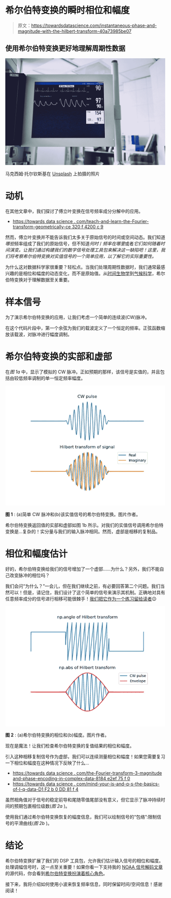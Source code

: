 # 希尔伯特变换的瞬时相位和幅度

> 原文：<https://towardsdatascience.com/instantaneous-phase-and-magnitude-with-the-hilbert-transform-40a73985be07>

## 使用希尔伯特变换更好地理解周期性数据

![](img/72958ee87b6f2876d3782b73319dc0e3.png)

马克西姆·托尔钦斯基在 [Unsplash](https://unsplash.com?utm_source=medium&utm_medium=referral) 上拍摄的照片

# 动机

在其他文章中，我们探讨了傅立叶变换在信号频率成分分解中的应用。

*   [https://towards data science . com/teach-and-learn-the-Fourier-transform-geometrically-ce 320 f 4200 c 9](/teach-and-learn-the-fourier-transform-geometrically-ce320f4200c9)

然而，傅立叶变换并不能告诉我们太多关于原始信号的时间或空间动态。我们知道*哪些*频率组成了我们的原始信号，但不知道*何时* / *频率在哪里*或者*它们如何随着时间演变。让我们通过构建我们的数字信号处理工具包来解决这一缺陷吧！这里，我们将考察希尔伯特变换对实值信号的一个简单应用，以了解它的实际重要性。*

为什么这对数据科学家很重要？轻松点。当我们处理周期性数据时，我们通常最感兴趣的是相位和幅度的动态变化，而不是原始值。从[时间生物学](https://ithems.riken.jp/en/events/hilbert-transform-and-its-applications-biology)到[气候科学](https://ui.adsabs.harvard.edu/abs/2018EGUGA..20.1591Z/abstract)，希尔伯特变换对于理解数据至关重要。

# 样本信号

为了演示希尔伯特变换的应用，让我们考虑一个简单的连续波(CW)脉冲。

在这个代码片段中，第一个余弦为我们的载波定义了一个恒定的频率。正弦函数缩放该载波，对脉冲进行幅度调制。

# 希尔伯特变换的实部和虚部

在*图 1a* 中，显示了模拟的 CW 脉冲。正如预期的那样，该信号是实值的，并且包括由较低频率调制的单一恒定频率幅度。

![](img/35d0d4980321739ba531ab47c34406c1.png)

**图 1** : (a)简单 CW 脉冲和(b)该实值信号的希尔伯特变换。图片作者。

希尔伯特变换返回值的实部和虚部如图 1b 所示。对我们的实值信号调用希尔伯特变换是…复杂的！实分量与我们的输入脉冲相同。然而，虚部是相移的复制品。

# 相位和幅度估计

好的，希尔伯特变换给我们的信号增加了一个虚部……为什么？另外，我们不能自己改变脉冲的相位吗？

我们会问“为什么？”一会儿，但在我们继续之前，有必要回答第二个问题。我们当然可以！但是，请记住，我们设计了这个简单的信号来演示其机制。正确地对具有任意频率成分的信号进行相移可能很棘手！[我们把它作为一个练习留给读者](https://en.wikipedia.org/wiki/Hilbert_transform#Definition)😉

![](img/bc13211b6abfb4b9ee66e8a5ef2def6e.png)

**图 2** : (a)希尔伯特变换的相位和(b)幅度。图片作者。

现在是魔法！让我们检查希尔伯特变换的复值结果的相位和幅度。

引入这种相移复制信号作为虚部，我们可以连续测量相位和幅度！如果您需要复习一下相位和幅度在这种情况下反映了什么…

*   [https://towards data science . com/the-Fourier-transform-3-magnitude and-phase-encoding-in-complex-data-8184 e2ef 75 f 0](/the-fourier-transform-3-magnitude-and-phase-encoding-in-complex-data-8184e2ef75f0)
*   [https://towards data science . com/mind-your-is-and-q-s-the-basics-of-I-q-data-D1 F2 b 0 DD 81 f 4](/mind-your-is-and-q-s-the-basics-of-i-q-data-d1f2b0dd81f4)

虽然相角值对于信号的稳定前导和尾随零值尾部没有意义，但它显示了脉冲持续时间的预期包裹相位级数(*图 2a* )。

使用我们通过希尔伯特变换恢复的幅度信息，我们可以绘制信号的“包络”:限制信号的平滑曲线(*图 2b* )。

# 结论

希尔伯特变换扩展了我们的 DSP 工具包，允许我们估计输入信号的相位和幅度。处理调幅信号时，这一点至关重要！如果你看一下支持我的 [NOAA 信号解码文章](https://peterbbryan.medium.com/selfies-from-space-downlinking-imagery-from-noaa-satellites-637ae1f76f4e)的源代码，你会看到[希尔伯特变换扮演着核心角色](https://github.com/peterbbryan/NOAA-APT-decoder-experiments/blob/master/noaa_apt_decoder.py#L58)。

接下来，我将介绍如何使用小波来恢复频率信息，同时保留时间/空间信息！感谢阅读！